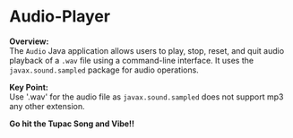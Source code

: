 # Audio-Player<br>
**Overview:** <br>
The `Audio` Java application allows users to play, stop, reset, and quit audio playback of a `.wav` file using a command-line interface. 
It uses the `javax.sound.sampled` package for audio operations.

**Key Point:** <br>
Use '.wav' for the audio file as `javax.sound.sampled` does not support mp3 any other extension.
<br>

**Go hit the Tupac Song and Vibe!!**
